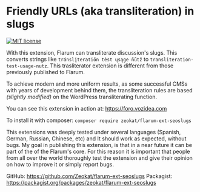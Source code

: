 # Friendly URLs (aka transliteration) in slugs

[![MIT license](https://img.shields.io/github/license/Zeokat/flarum-ext-seoslugs.svg)](https://github.com/Zeokat/flarum-ext-seoslugs/blob/master/LICENSE) 

With this extension, Flarum can transliterate discussion's slugs. This converts strings like `tránslįteratiön tėst ųsąge ñūtž` to `transliteration-test-usage-nutz`. This trasliterator extension is different from those previously published to Flarum.

To achieve modern and more uniform results, as some successful CMSs with years of development behind them, the transliteration rules are based _(slightly modified)_ on the WordPress transliterating function.

You can see this extension in action at: https://foro.vozidea.com

To install it with composer: `composer require zeokat/flarum-ext-seoslugs`

This extensions was deeply tested under several languages (Spanish, German, Russian, Chinese, etc) and It should work as expected, without bugs. My goal in publishing this extension, is that in a near future it can be part of the of the Flarum's core. For this reason it is important that people from all over the world thoroughly test the extension and give their opinion on how to improve it or simply report bugs.

GitHub: https://github.com/Zeokat/flarum-ext-seoslugs
Packagist: https://packagist.org/packages/zeokat/flarum-ext-seoslugs
